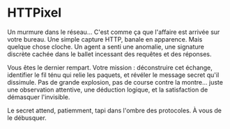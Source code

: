 # HTTPixel

Un murmure dans le réseau... C'est comme ça que l'affaire est arrivée sur votre bureau. Une simple capture HTTP, banale en apparence. Mais quelque chose cloche. Un agent a senti une anomalie, une signature discrète cachée dans le ballet incessant des requêtes et des réponses.

Vous êtes le dernier rempart. Votre mission : déconstruire cet échange, identifier le fil ténu qui relie les paquets, et révéler le message secret qu'il dissimule. Pas de grande explosion, pas de course contre la montre... juste une observation attentive, une déduction logique, et la satisfaction de démasquer l'invisible.

Le secret attend, patiemment, tapi dans l'ombre des protocoles. À vous de le débusquer.
